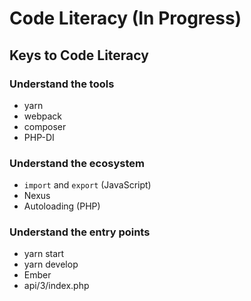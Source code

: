 # Code Literacy (In Progress)

## Keys to Code Literacy

### Understand the tools

* yarn
* webpack
* composer
* PHP-DI

### Understand the ecosystem

* `import` and `export` (JavaScript)
* Nexus
* Autoloading (PHP)

### Understand the entry points

* yarn start
* yarn develop
* Ember
* api/3/index.php